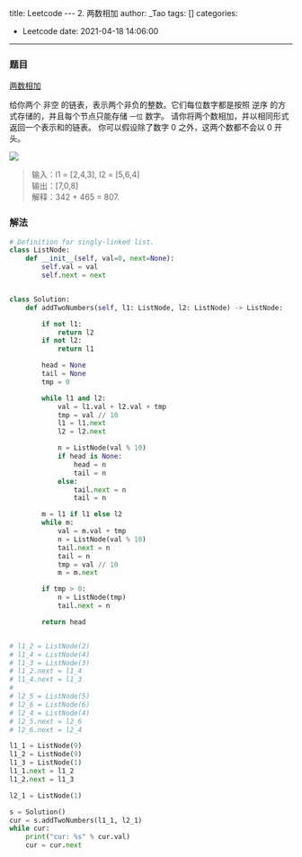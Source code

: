 title: Leetcode --- 2. 两数相加
author: _Tao
tags: []
categories:
  - Leetcode
date: 2021-04-18 14:06:00
---
### 题目
[两数相加](https://leetcode-cn.com/problems/add-two-numbers/)

给你两个 非空 的链表，表示两个非负的整数。它们每位数字都是按照 逆序 的方式存储的，并且每个节点只能存储 `一位` 数字。
请你将两个数相加，并以相同形式返回一个表示和的链表。
你可以假设除了数字 0 之外，这两个数都不会以 0 开头。

![](https://qxinhai.oss-cn-shenzhen.aliyuncs.com/hexo/20210418140849.png)
>输入：l1 = [2,4,3], l2 = [5,6,4] <br/>
输出：[7,0,8]	<br/>
解释：342 + 465 = 807.

### 解法
```python
# Definition for singly-linked list.
class ListNode:
    def __init__(self, val=0, next=None):
        self.val = val
        self.next = next


class Solution:
    def addTwoNumbers(self, l1: ListNode, l2: ListNode) -> ListNode:

        if not l1:
            return l2
        if not l2:
            return l1

        head = None
        tail = None
        tmp = 0

        while l1 and l2:
            val = l1.val + l2.val + tmp
            tmp = val // 10
            l1 = l1.next
            l2 = l2.next

            n = ListNode(val % 10)
            if head is None:
                head = n
                tail = n
            else:
                tail.next = n
                tail = n

        m = l1 if l1 else l2
        while m:
            val = m.val + tmp
            n = ListNode(val % 10)
            tail.next = n
            tail = n
            tmp = val // 10
            m = m.next

        if tmp > 0:
            n = ListNode(tmp)
            tail.next = n

        return head


# l1_2 = ListNode(2)
# l1_4 = ListNode(4)
# l1_3 = ListNode(3)
# l1_2.next = l1_4
# l1_4.next = l1_3
#
# l2_5 = ListNode(5)
# l2_6 = ListNode(6)
# l2_4 = ListNode(4)
# l2_5.next = l2_6
# l2_6.next = l2_4

l1_1 = ListNode(9)
l1_2 = ListNode(9)
l1_3 = ListNode(1)
l1_1.next = l1_2
l1_2.next = l1_3

l2_1 = ListNode(1)

s = Solution()
cur = s.addTwoNumbers(l1_1, l2_1)
while cur:
    print("cur: %s" % cur.val)
    cur = cur.next

```
